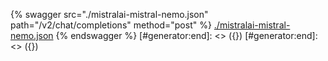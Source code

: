 [#generator:start]: <> ({ "template": "openapi" })
[#generator:start]: <> ({ "template": "openapi" })
{% swagger src="./mistralai-mistral-nemo.json" path="/v2/chat/completions" method="post" %}
[./mistralai-mistral-nemo.json](./mistralai-mistral-nemo.json)
{% endswagger %}
[#generator:end]: <> ({})
[#generator:end]: <> ({})